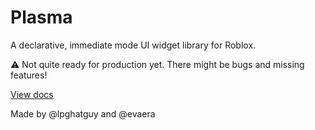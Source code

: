 # Plasma

A declarative, immediate mode UI widget library for Roblox.

⚠️ Not quite ready for production yet. There might be bugs and missing features!

[View docs](https://eryn.io/plasma)

Made by @lpghatguy and @evaera